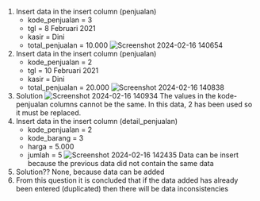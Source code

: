 1. Insert data in the insert column (penjualan)
    - kode_penjualan = 3 
    - tgl = 8 Februari 2021 
    - kasir = Dini 
    - total_penjualan = 10.000
![Screenshot 2024-02-16 140654](https://github.com/H6ybaangelie/RephpMyAdmin/assets/160241734/0c4f8c03-0a69-4360-890b-152589bdeb79)
2. Insert data in the insert column (penjualan)
    - kode_penjualan = 2 
    - tgl = 10 Februari 2021 
    - kasir = Dini 
    - total_penjualan = 20.000
![Screenshot 2024-02-16 140838](https://github.com/H6ybaangelie/RephpMyAdmin/assets/160241734/2a781bda-1adf-425e-8fb3-1584edcc705b)
3. Solution
![Screenshot 2024-02-16 140934](https://github.com/H6ybaangelie/RephpMyAdmin/assets/160241734/d732061e-ebaa-4a0c-b992-06cade84a994)
The values ​​in the kode-penjualan columns cannot be the same. In this data, 2 has been used so it must be replaced.
4. Insert data in the insert column (detail_penjualan)
    - kode_penjualan = 2 
    - kode_barang = 3 
    - harga = 5.000 
    - jumlah = 5 
![Screenshot 2024-02-16 142435](https://github.com/H6ybaangelie/RephpMyAdmin/assets/160241734/8a4bb101-264e-4b83-8b16-0bf0fc333767)
Data can be insert because the previous data did not contain the same data
5. Solution?? None, because data can be added
6. From this question it is concluded that if the data added has already been entered (duplicated) then there will be data inconsistencies
